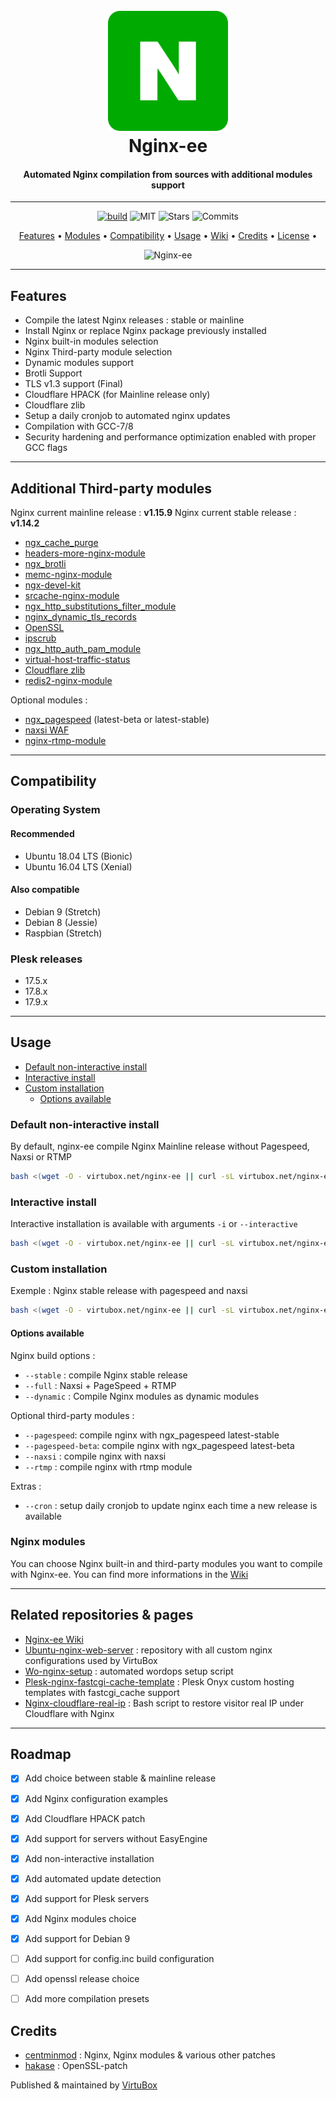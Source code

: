 <h1 align="center">
<br>
<img src="https://raw.githubusercontent.com/VirtuBox/nginx-ee/master/nginx-ee-logo.png">
<br>
  Nginx-ee
  <br>
</h1>

<h4 align="center">
Automated Nginx compilation from sources with additional modules support
</h4>

---

<p align="center"><a href="https://travis-ci.com/VirtuBox/nginx-ee"><img src="https://travis-ci.com/VirtuBox/nginx-ee.svg?branch=master" alt="build"></a>
<img src="https://img.shields.io/github/license/VirtuBox/nginx-ee.svg" alt="MIT">
<img src="https://img.shields.io/github/stars/VirtuBox/nginx-ee.svg" alt="Stars">
<img src="https://img.shields.io/github/last-commit/virtubox/nginx-ee/master.svg?style=flat" alt="Commits"></p>

<p align="center">
<a href="#features"> Features<a> •
<a href="#additional-third-party-modules"> Modules</a> •
<a href="#compatibility"> Compatibility</a> •
<a href="#usage"> Usage</a> •
<a href="#wiki"> Wiki</a> •
<a href="#credits"> Credits</a> •
<a href="#license"> License</a> •

</p>

<p align="center"><img src="https://raw.githubusercontent.com/VirtuBox/nginx-ee/master/nginx-ee.png" alt="Nginx-ee"></p>

---

## Features

* Compile the latest Nginx releases : stable or mainline
* Install Nginx or replace Nginx package previously installed
* Nginx built-in modules selection
* Nginx Third-party module selection
* Dynamic modules support
* Brotli Support
* TLS v1.3 support (Final)
* Cloudflare HPACK (for Mainline release only)
* Cloudflare zlib
* Setup a daily cronjob to automated nginx updates
* Compilation with GCC-7/8
* Security hardening and performance optimization enabled with proper GCC flags

---

## Additional Third-party modules

Nginx current mainline release : **v1.15.9**
Nginx current stable release : **v1.14.2**

* [ngx_cache_purge](https://github.com/FRiCKLE/ngx_cache_purge)
* [headers-more-nginx-module](https://github.com/openresty/headers-more-nginx-module)
* [ngx_brotli](https://github.com/eustas/ngx_brotli)
* [memc-nginx-module](https://github.com/openresty/memc-nginx-module.git)
* [ngx-devel-kit](https://github.com/simpl/ngx_devel_kit.git)
* [srcache-nginx-module](https://github.com/openresty/srcache-nginx-module)
* [ngx_http_substitutions_filter_module](https://github.com/yaoweibin/ngx_http_substitutions_filter_module)
* [nginx_dynamic_tls_records](https://github.com/nginx-modules/ngx_http_tls_dyn_size)
* [OpenSSL](https://github.com/openssl/openssl)
* [ipscrub](http://www.ipscrub.org/)
* [ngx_http_auth_pam_module](https://github.com/sto/ngx_http_auth_pam_module)
* [virtual-host-traffic-status](https://github.com/vozlt/nginx-module-vts)
* [Cloudflare zlib](https://github.com/cloudflare/zlib.git)
* [redis2-nginx-module](https://github.com/openresty/redis2-nginx-module.git)

Optional modules :

* [ngx_pagespeed](https://github.com/apache/incubator-pagespeed-ngx) (latest-beta or latest-stable)
* [naxsi WAF](https://github.com/nbs-system/naxsi)
* [nginx-rtmp-module](https://github.com/arut/nginx-rtmp-module)

---

## Compatibility

### Operating System

#### Recommended

* Ubuntu 18.04 LTS (Bionic)
* Ubuntu 16.04 LTS (Xenial)

#### Also compatible

* Debian 9 (Stretch)
* Debian 8 (Jessie)
* Raspbian (Stretch)

### Plesk releases

* 17.5.x
* 17.8.x
* 17.9.x

---

## Usage


  - [Default non-interactive install](#default-non-interactive-install)
  - [Interactive install](#interactive-install)
  - [Custom installation](#custom-installation)
    - [Options available](#options-available)


### Default non-interactive install

By default, nginx-ee compile Nginx Mainline release without Pagespeed, Naxsi or RTMP

```bash
bash <(wget -O - virtubox.net/nginx-ee || curl -sL virtubox.net/nginx-ee)
```

### Interactive install

Interactive installation is available with arguments `-i` or `--interactive`

```bash
bash <(wget -O - virtubox.net/nginx-ee || curl -sL virtubox.net/nginx-ee) --interactive
```

### Custom installation

Exemple : Nginx stable release with pagespeed and naxsi

```bash
bash <(wget -O - virtubox.net/nginx-ee || curl -sL virtubox.net/nginx-ee) --stable --pagespeed --naxsi
```

#### Options available

Nginx build options :

* `--stable` : compile Nginx stable release
* `--full` : Naxsi + PageSpeed + RTMP
* `--dynamic` : Compile Nginx modules as dynamic modules

Optional third-party modules :

* `--pagespeed`: compile nginx with ngx_pagespeed latest-stable
* `--pagespeed-beta`: compile nginx with ngx_pagespeed latest-beta
* `--naxsi` : compile nginx with naxsi
* `--rtmp` : compile nginx with rtmp module

Extras :

* `--cron` : setup daily cronjob to update nginx each time a new release is available

### Nginx modules

You can choose Nginx built-in and third-party modules you want to compile with Nginx-ee. You can find more informations in the [Wiki](https://github.com/VirtuBox/nginx-ee/wiki/Nginx-modules)

---

## Related repositories & pages

* [Nginx-ee Wiki](https://github.com/VirtuBox/nginx-ee/wiki)
* [Ubuntu-nginx-web-server](https://github.com/VirtuBox/ubuntu-nginx-web-server) : repository with all custom nginx configurations used by VirtuBox
* [Wo-nginx-setup](https://github.com/VirtuBox/wo-nginx-setup) : automated wordops setup script
* [Plesk-nginx-fastcgi-cache-template](https://github.com/VirtuBox/plesk-nginx-fascgi-cache-template) : Plesk Onyx custom hosting templates with fastcgi_cache support
* [Nginx-cloudflare-real-ip](https://github.com/VirtuBox/nginx-cloudflare-real-ip) : Bash script to restore visitor real IP under Cloudflare with Nginx

---

## Roadmap

* [x] Add choice between stable & mainline release
* [x] Add Nginx configuration examples
* [x] Add Cloudflare HPACK patch
* [x] Add support for servers without EasyEngine
* [x] Add non-interactive installation
* [x] Add automated update detection
* [x] Add support for Plesk servers
* [x] Add Nginx modules choice
* [x] Add support for Debian 9
* [ ] Add support for config.inc build configuration
* [ ] Add openssl release choice
* [ ] Add more compilation presets


## Credits

* [centminmod](https://github.com/centminmod/centminmod) : Nginx, Nginx modules & various other patches
* [hakase](https://github.com/hakasenyang/openssl-patch) : OpenSSL-patch

Published & maintained by <a href="https://virtubox.net" title="VirtuBox">VirtuBox</a>
